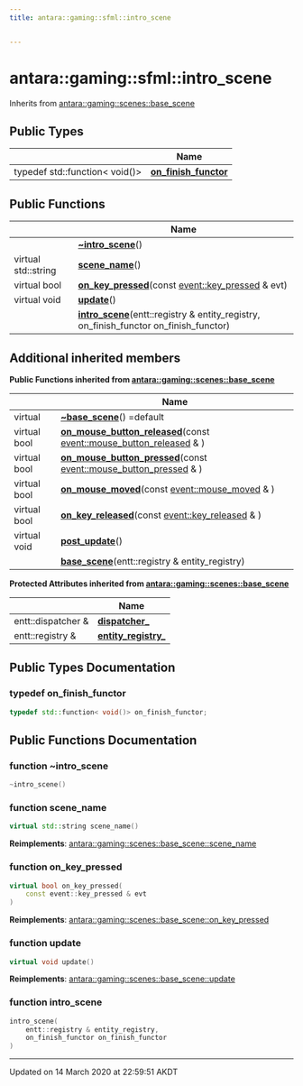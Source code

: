 ```yaml
---
title: antara::gaming::sfml::intro_scene


---
```


# antara::gaming::sfml::intro_scene








Inherits from [antara::gaming::scenes::base_scene](Classes/classantara_1_1gaming_1_1scenes_1_1base__scene.md)





## Public Types

|                | Name           |
| -------------- | -------------- |
| typedef std::function< void()> | **[on_finish_functor](Classes/classantara_1_1gaming_1_1sfml_1_1intro__scene.md#typedef-on_finish_functor)**  |


## Public Functions

|                | Name           |
| -------------- | -------------- |
|  | **[~intro_scene](Classes/classantara_1_1gaming_1_1sfml_1_1intro__scene.md#function-~intro_scene)**()  |
| virtual std::string | **[scene_name](Classes/classantara_1_1gaming_1_1sfml_1_1intro__scene.md#function-scene_name)**()  |
| virtual bool | **[on_key_pressed](Classes/classantara_1_1gaming_1_1sfml_1_1intro__scene.md#function-on_key_pressed)**(const [event::key_pressed](Classes/structantara_1_1gaming_1_1event_1_1key__pressed.md) & evt)  |
| virtual void | **[update](Classes/classantara_1_1gaming_1_1sfml_1_1intro__scene.md#function-update)**()  |
|  | **[intro_scene](Classes/classantara_1_1gaming_1_1sfml_1_1intro__scene.md#function-intro_scene)**(entt::registry & entity_registry, on_finish_functor on_finish_functor)  |






## Additional inherited members






**Public Functions inherited from [antara::gaming::scenes::base_scene](Classes/classantara_1_1gaming_1_1scenes_1_1base__scene.md)**

|                | Name           |
| -------------- | -------------- |
| virtual  | **[~base_scene](Classes/classantara_1_1gaming_1_1scenes_1_1base__scene.md#function-~base_scene)**() =default  |
| virtual bool | **[on_mouse_button_released](Classes/classantara_1_1gaming_1_1scenes_1_1base__scene.md#function-on_mouse_button_released)**(const [event::mouse_button_released](Classes/structantara_1_1gaming_1_1event_1_1mouse__button__released.md) & )  |
| virtual bool | **[on_mouse_button_pressed](Classes/classantara_1_1gaming_1_1scenes_1_1base__scene.md#function-on_mouse_button_pressed)**(const [event::mouse_button_pressed](Classes/structantara_1_1gaming_1_1event_1_1mouse__button__pressed.md) & )  |
| virtual bool | **[on_mouse_moved](Classes/classantara_1_1gaming_1_1scenes_1_1base__scene.md#function-on_mouse_moved)**(const [event::mouse_moved](Classes/structantara_1_1gaming_1_1event_1_1mouse__moved.md) & )  |
| virtual bool | **[on_key_released](Classes/classantara_1_1gaming_1_1scenes_1_1base__scene.md#function-on_key_released)**(const [event::key_released](Classes/structantara_1_1gaming_1_1event_1_1key__released.md) & )  |
| virtual void | **[post_update](Classes/classantara_1_1gaming_1_1scenes_1_1base__scene.md#function-post_update)**()  |
|  | **[base_scene](Classes/classantara_1_1gaming_1_1scenes_1_1base__scene.md#function-base_scene)**(entt::registry & entity_registry)  |



**Protected Attributes inherited from [antara::gaming::scenes::base_scene](Classes/classantara_1_1gaming_1_1scenes_1_1base__scene.md)**

|                | Name           |
| -------------- | -------------- |
| entt::dispatcher & | **[dispatcher_](Classes/classantara_1_1gaming_1_1scenes_1_1base__scene.md#variable-dispatcher_)**  |
| entt::registry & | **[entity_registry_](Classes/classantara_1_1gaming_1_1scenes_1_1base__scene.md#variable-entity_registry_)**  |






## Public Types Documentation

### typedef on_finish_functor

```cpp
typedef std::function< void()> on_finish_functor;
```






























## Public Functions Documentation

### function ~intro_scene

```cpp
~intro_scene()
```




























### function scene_name

```cpp
virtual std::string scene_name()
```

























**Reimplements**: [antara::gaming::scenes::base_scene::scene_name](Classes/classantara_1_1gaming_1_1scenes_1_1base__scene.md#function-scene_name)




### function on_key_pressed

```cpp
virtual bool on_key_pressed(
    const event::key_pressed & evt
)
```

























**Reimplements**: [antara::gaming::scenes::base_scene::on_key_pressed](Classes/classantara_1_1gaming_1_1scenes_1_1base__scene.md#function-on_key_pressed)




### function update

```cpp
virtual void update()
```

























**Reimplements**: [antara::gaming::scenes::base_scene::update](Classes/classantara_1_1gaming_1_1scenes_1_1base__scene.md#function-update)




### function intro_scene

```cpp
intro_scene(
    entt::registry & entity_registry,
    on_finish_functor on_finish_functor
)
```


































-------------------------------

Updated on 14 March 2020 at 22:59:51 AKDT